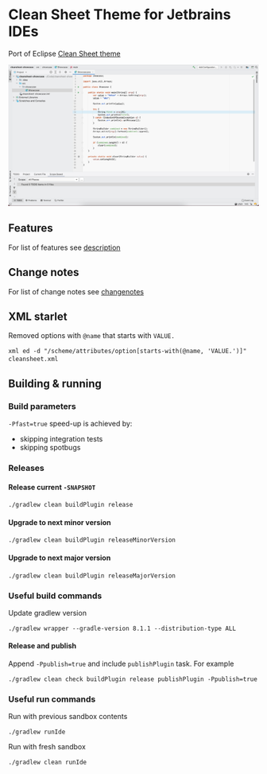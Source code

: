 Clean Sheet Theme for Jetbrains IDEs
======================================
Port of Eclipse [Clean Sheet theme](https://fappel.github.io/xiliary/clean-sheet.html)

![Preview](preview.png?raw=true "Preview")

## Features
For list of features see [description](./cleansheet/description.html)

## Change notes
For list of change notes see [changenotes](./cleansheet/change-notes.html)

## XML starlet
Removed options with `@name` that starts with `VALUE.`
```
xml ed -d "/scheme/attributes/option[starts-with(@name, 'VALUE.')]" cleansheet.xml
```

## Building & running

### Build parameters
```-Pfast=true``` speed-up is achieved by:
* skipping integration tests 
* skipping spotbugs

### Releases

#### Release current `-SNAPSHOT`
```
./gradlew clean buildPlugin release
```
#### Upgrade to next minor version
```
./gradlew clean buildPlugin releaseMinorVersion
```
#### Upgrade to next major version
```
./gradlew clean buildPlugin releaseMajorVersion
```

### Useful build commands
Update gradlew version
```
./gradlew wrapper --gradle-version 8.1.1 --distribution-type ALL
```

#### Release and publish
Append ```-Ppublish=true``` and include ```publishPlugin``` task.
For example
```
./gradlew clean check buildPlugin release publishPlugin -Ppublish=true
```

### Useful run commands
Run with previous sandbox contents
```
./gradlew runIde
```
Run with fresh sandbox
```
./gradlew clean runIde
```
